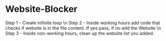 # Website-Blocker
Step 1 - Create infinite loop \n
Step 2 - Inside working hours add code that checks if website is in the file content. If yes pass, if no add the Website \n
Step 3 - Inside non-working hours, clean up the website list you added.
